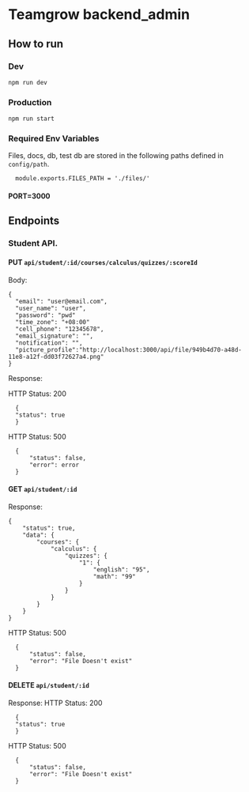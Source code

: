 # Teamgrow backend_admin

## How to run
### Dev  
`npm run dev`
### Production
`npm run start`
### Required Env Variables

Files, docs, db, test db are stored in the following paths defined in `config/path`.

```
  module.exports.FILES_PATH = './files/'
```

#### PORT=3000

## Endpoints

### Student API. 
   
#### PUT  `api/student/:id/courses/calculus/quizzes/:scoreId`  
   
  Body: 
  ```
  {
    "email": "user@email.com",
    "user_name": "user",
    "password": "pwd"
    "time_zone": "+08:00"
    "cell_phone": "12345678",
    "email_signature": "",
    "notification": "",
    "picture_profile":"http://localhost:3000/api/file/949b4d70-a48d-11e8-a12f-dd03f72627a4.png"
  }
  ```

  Response:  
  
  HTTP Status: 200
  ```
    {
    "status": true
    }
  ```

  HTTP Status: 500
  ```
    {
        "status": false,
        "error": error
    }
  ```

  #### GET  `api/student/:id`  
   
  Response:
  ```
  {
      "status": true,
      "data": {
          "courses": {
              "calculus": {
                  "quizzes": {
                      "1": {
                          "english": "95",
                          "math": "99"
                      }
                  }
              }
          }
      }
  }
  ```


  HTTP Status: 500
  ```
    {
        "status": false,
        "error": "File Doesn't exist"
    }
  ```

  
  #### DELETE  `api/student/:id`  
   
  Response:
  HTTP Status: 200
  ```
    {
    "status": true
    }
  ```


  HTTP Status: 500
  ```
    {
        "status": false,
        "error": "File Doesn't exist"
    }
  ```

